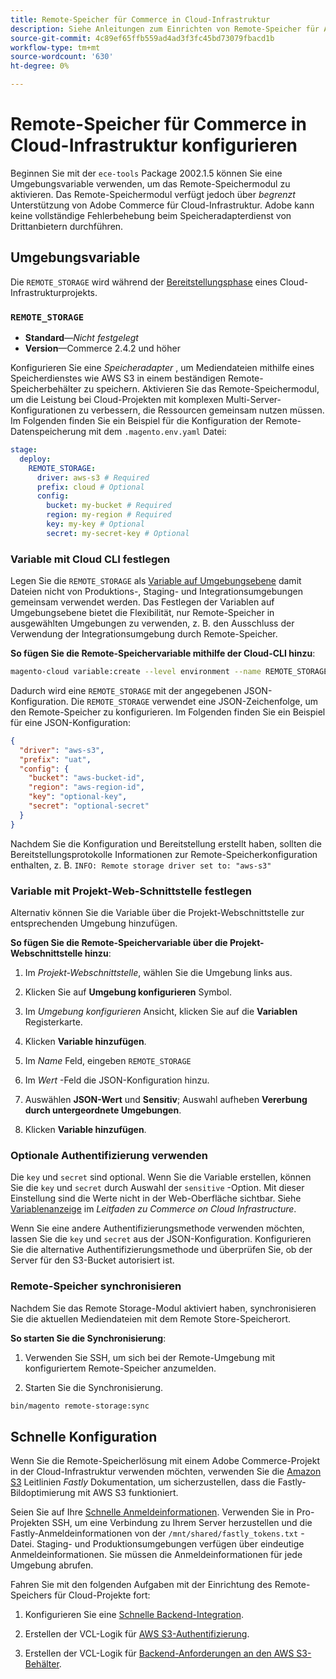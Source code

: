 ```yaml
---
title: Remote-Speicher für Commerce in Cloud-Infrastruktur
description: Siehe Anleitungen zum Einrichten von Remote-Speicher für Adobe Commerce in der Cloud-Infrastruktur.
source-git-commit: 4c89ef65ffb559ad4ad3f3fc45bd73079fbacd1b
workflow-type: tm+mt
source-wordcount: '630'
ht-degree: 0%

---
```



# Remote-Speicher für Commerce in Cloud-Infrastruktur konfigurieren

Beginnen Sie mit der `ece-tools` Package 2002.1.5 können Sie eine Umgebungsvariable verwenden, um das Remote-Speichermodul zu aktivieren. Das Remote-Speichermodul verfügt jedoch über _begrenzt_ Unterstützung von Adobe Commerce für Cloud-Infrastruktur. Adobe kann keine vollständige Fehlerbehebung beim Speicheradapterdienst von Drittanbietern durchführen.

## Umgebungsvariable

Die `REMOTE_STORAGE` wird während der [Bereitstellungsphase](https://experienceleague.adobe.com/docs/commerce-cloud-service/user-guide/develop/deploy/process.html) eines Cloud-Infrastrukturprojekts.

### `REMOTE_STORAGE`

- **Standard**—_Nicht festgelegt_
- **Version**—Commerce 2.4.2 und höher

Konfigurieren Sie eine _Speicheradapter_ , um Mediendateien mithilfe eines Speicherdienstes wie AWS S3 in einem beständigen Remote-Speicherbehälter zu speichern. Aktivieren Sie das Remote-Speichermodul, um die Leistung bei Cloud-Projekten mit komplexen Multi-Server-Konfigurationen zu verbessern, die Ressourcen gemeinsam nutzen müssen. Im Folgenden finden Sie ein Beispiel für die Konfiguration der Remote-Datenspeicherung mit dem `.magento.env.yaml` Datei:

```yaml
stage:
  deploy:
    REMOTE_STORAGE:
      driver: aws-s3 # Required
      prefix: cloud # Optional
      config:
        bucket: my-bucket # Required
        region: my-region # Required
        key: my-key # Optional
        secret: my-secret-key # Optional
```

### Variable mit Cloud CLI festlegen

Legen Sie die `REMOTE_STORAGE` als [Variable auf Umgebungsebene](https://experienceleague.adobe.com/docs/commerce-cloud-service/user-guide/configure/env/variable-levels.html) damit Dateien nicht von Produktions-, Staging- und Integrationsumgebungen gemeinsam verwendet werden. Das Festlegen der Variablen auf Umgebungsebene bietet die Flexibilität, nur Remote-Speicher in ausgewählten Umgebungen zu verwenden, z. B. den Ausschluss der Verwendung der Integrationsumgebung durch Remote-Speicher.

**So fügen Sie die Remote-Speichervariable mithilfe der Cloud-CLI hinzu**:

```bash
magento-cloud variable:create --level environment --name REMOTE_STORAGE --json true --inheritable false --value '{"driver":"aws-s3","prefix":"uat","config":{"bucket":"aws-bucket-id","region":"eu-west-1","key":"optional-key","secret":"optional-secret"}}'
```

Dadurch wird eine `REMOTE_STORAGE` mit der angegebenen JSON-Konfiguration. Die `REMOTE_STORAGE` verwendet eine JSON-Zeichenfolge, um den Remote-Speicher zu konfigurieren. Im Folgenden finden Sie ein Beispiel für eine JSON-Konfiguration:

```json
{
  "driver": "aws-s3",
  "prefix": "uat",
  "config": {
    "bucket": "aws-bucket-id",
    "region": "aws-region-id",
    "key": "optional-key",
    "secret": "optional-secret"
  }
}
```

Nachdem Sie die Konfiguration und Bereitstellung erstellt haben, sollten die Bereitstellungsprotokolle Informationen zur Remote-Speicherkonfiguration enthalten, z. B. `INFO: Remote storage driver set to: "aws-s3"`

### Variable mit Projekt-Web-Schnittstelle festlegen

Alternativ können Sie die Variable über die Projekt-Webschnittstelle zur entsprechenden Umgebung hinzufügen.

**So fügen Sie die Remote-Speichervariable über die Projekt-Webschnittstelle hinzu**:

1. Im _Projekt-Webschnittstelle_, wählen Sie die Umgebung links aus.

1. Klicken Sie auf **Umgebung konfigurieren** Symbol.

1. Im _Umgebung konfigurieren_ Ansicht, klicken Sie auf die **Variablen** Registerkarte.

1. Klicken **Variable hinzufügen**.

1. Im _Name_ Feld, eingeben `REMOTE_STORAGE`

1. Im _Wert_ -Feld die JSON-Konfiguration hinzu.

1. Auswählen **JSON-Wert** und **Sensitiv**; Auswahl aufheben **Vererbung durch untergeordnete Umgebungen**.

1. Klicken **Variable hinzufügen**.

### Optionale Authentifizierung verwenden

Die `key` und `secret` sind optional. Wenn Sie die Variable erstellen, können Sie die `key` und `secret` durch Auswahl der `sensitive` -Option. Mit dieser Einstellung sind die Werte nicht in der Web-Oberfläche sichtbar. Siehe [Variablenanzeige](https://experienceleague.adobe.com/docs/commerce-cloud-service/user-guide/configure/env/variable-levels.html#visibility) im _Leitfaden zu Commerce on Cloud Infrastructure_.

Wenn Sie eine andere Authentifizierungsmethode verwenden möchten, lassen Sie die `key` und `secret` aus der JSON-Konfiguration. Konfigurieren Sie die alternative Authentifizierungsmethode und überprüfen Sie, ob der Server für den S3-Bucket autorisiert ist.

### Remote-Speicher synchronisieren

Nachdem Sie das Remote Storage-Modul aktiviert haben, synchronisieren Sie die aktuellen Mediendateien mit dem Remote Store-Speicherort.

**So starten Sie die Synchronisierung**:

1. Verwenden Sie SSH, um sich bei der Remote-Umgebung mit konfiguriertem Remote-Speicher anzumelden.

1. Starten Sie die Synchronisierung.

```bash
bin/magento remote-storage:sync 
```

## Schnelle Konfiguration

Wenn Sie die Remote-Speicherlösung mit einem Adobe Commerce-Projekt in der Cloud-Infrastruktur verwenden möchten, verwenden Sie die [Amazon S3](https://docs.fastly.com/en/guides/amazon-s3) Leitlinien _Fastly_ Dokumentation, um sicherzustellen, dass die Fastly-Bildoptimierung mit AWS S3 funktioniert.

Seien Sie auf Ihre [Schnelle Anmeldeinformationen](https://experienceleague.adobe.com/docs/commerce-cloud-service/user-guide/cdn/setup-fastly/fastly-configuration.html#get-fastly-credentials). Verwenden Sie in Pro-Projekten SSH, um eine Verbindung zu Ihrem Server herzustellen und die Fastly-Anmeldeinformationen von der `/mnt/shared/fastly_tokens.txt` -Datei. Staging- und Produktionsumgebungen verfügen über eindeutige Anmeldeinformationen. Sie müssen die Anmeldeinformationen für jede Umgebung abrufen.

Fahren Sie mit den folgenden Aufgaben mit der Einrichtung des Remote-Speichers für Cloud-Projekte fort:

1. Konfigurieren Sie eine [Schnelle Backend-Integration](https://github.com/fastly/fastly-magento2/blob/master/Documentation/Guides/Edge-Modules/EDGE-MODULE-OTHER-CMS-INTEGRATION.md).

1. Erstellen der VCL-Logik für [AWS S3-Authentifizierung](https://docs.fastly.com/en/guides/amazon-s3#using-an-amazon-s3-private-bucket).

1. Erstellen der VCL-Logik für [Backend-Anforderungen an den AWS S3-Behälter](https://developer.fastly.com/reference/vcl/variables/backend-connection/req-backend/).

